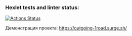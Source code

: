 ### Hexlet tests and linter status:
[![Actions Status](https://github.com/Egor4ik21/layout-designer-project-lvl1/workflows/hexlet-check/badge.svg)](https://github.com/Egor4ik21/layout-designer-project-lvl1/actions)

Демонстрация проекта: https://outgoing-1road.surge.sh/